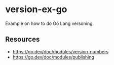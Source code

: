 # version-ex-go
Example on how to do Go Lang versoning.

## Resources
* https://go.dev/doc/modules/version-numbers
* https://go.dev/doc/modules/publishing
